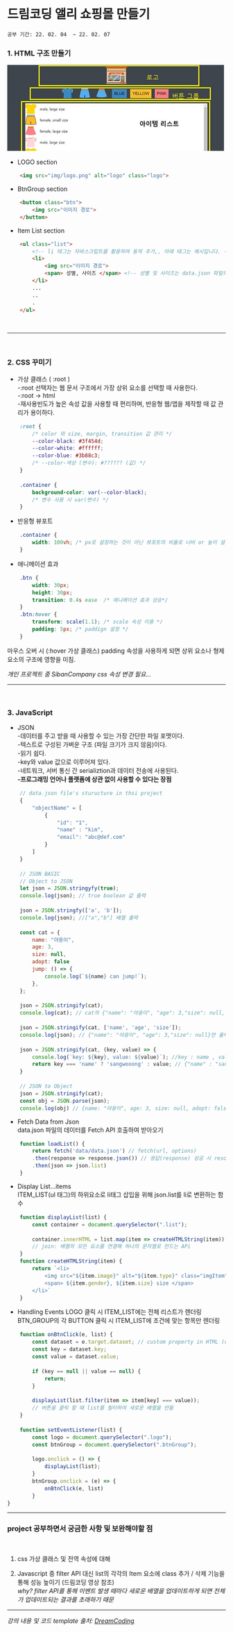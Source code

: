 # 드림코딩 앨리 쇼핑몰 만들기   
`공부 기간: 22. 02. 04  ~ 22. 02. 07`

### 1. HTML 구조 만들기
![structure](structure.jpg)  

- LOGO section
```html
    <img src="img/logo.png" alt="logo" class="logo">  
```
- BtnGroup section
```html
    <button class="btn">
        <img src="이미지 경로">
    </button>
```
- Item List section
```html
    <ul class="list">
        <!-- li 태그는 자바스크립트를 활용하여 동적 추가,, 아래 태그는 예시입니다. -->
        <li>
            <img src="이미지 경로">
            <span> 성별, 사이즈 </span> <!-- 성별 및 사이즈는 data.json 파일의 값에서 참조-->
        </li>
        ...
        ..
        .
    </ul>
```
<br>  

---  
<br>  

### 2. CSS 꾸미기
- 가상 클래스 ( :root )  
-:root 선택자는 웹 문서 구조에서 가장 상위 요소를 선택할 때 사용한다.  
-:root → html  
-재사용빈도가 높은 속성 값을 사용할 때 편리하며, 반응형 웹/앱을 제작할 때 값 관리가 용이하다. 
``` css 
    :root {
        /* color 외 size, margin, transition 값 관리 */
        --color-black: #3f454d;
        --color-white: #ffffff;
        --color-blue: #3b88c3;
        /* --color-색상 (변수): #?????? (값) */
    }

    .container {
        background-color: var(--color-black);
        /* 변수 사용 시 var(변수) */
    }

```
- 반응형 뷰포트
``` css
    .container {
        width: 100vh; /* px로 설정하는 것이 아닌 뷰포트의 비율로 너비 or 높이 설정*/
    }
```  
- 애니메이션 효과
``` css
    .btn {
        width: 30px;
        height: 30px;
        transition: 0.4s ease  /* 애니메이션 효과 상승*/
    }
    .btn:hover {
        transform: scale(1.1); /* scale 속성 이용 */
        padding: 5px; /* paddign 설정 */
    }
```
마우스 오버 시 (:hover 가상 클래스) padding 속성을 사용하게 되면 상위 요소나 형제 요소의 구조에 영향을 미침.  

_개인 프로젝트 중 SibanCompany css 속성 변경 필요..._
<br>  

---  
<br>  

### 3. JavaScript 
- JSON  
-데이터를 주고 받을 때 사용할 수 있는 가장 간단한 파일 포맷이다.  
-텍스트로 구성된 가벼운 구조 (파일 크기가 크지 않음)이다.  
-읽기 쉽다.  
-key와 value 값으로 이루어져 있다.  
-네트워크, 서버 통신 간 serializtion과 데이터 전송에 사용된다.  
__-프로그래밍 언어나 플랫폼에 상관 없이 사용할 수 있다는 장점__  
``` javascript
    // data.json file's sturucture in thsi project
    {
        "objectName" = [
            {
                "id": "1",
                "name" : "kim",
                "email": "abc@def.com"  
            }
        ]
    }

    // JSON BASIC
    // Object to JSON
    let json = JSON.stringyfy(true);
    console.log(json); // true boolean 값 출력

    json = JSON.stringfy(['a', 'b']);
    console.log(json); //["a","b"] 배열 출력

    const cat = {
        name: "야옹이",
        age: 3,
        size: null,
        adopt: false
        jump: () => {
            console.log(`${name} can jump!`);
        },
    };

    json = JSON.stringify(cat);
    console.log(cat); // cat의 {"name": "야옹이", "age": 3,"size": null, "adopt": false}값만 출력되고 함수는 출력되지 않음.

    json = JSON.stringify(cat, ['name', 'age', 'size']);
    console.log(json); // {"name": "야옹이", "age": 3,"size": null}만 출력

    json = JSON.stringify(cat, (key, value) => {
        console.log(`key: ${key}, value: ${value}`); //key : name , value : 야옹이 ....
        return key === 'name' ? 'sangwooong' : value; // {"name" : "sangwoong", ...}
    }

    // JSON to Object
    json = JSON.stringify(cat);
    const obj = JSON.parse(json);
    console.log(obj) // {name: "야옹이", age: 3, size: null, adopt: false} 출력
```

- Fetch Data from Json  
data.json 파일의 데이터를 Fetch API 호출하여 받아오기
``` javascript
    function loadList() {
        return fetch('data/data.json') // fetch(url, options)
        .then(response => response.json()) // 응답(response) 성공 시 resolve / 실패 시 reject
        .then(json => json.list)
    }
``` 
- Display List...items  
ITEM_LIST(ul 태그)의 하위요소로 li태그 삽입을 위해 json.list를 li로 변환하는 함수  
``` javascript
    function displayList(list) {
        const container = document.querySelector(".list");

        container.innerHTML = list.map(item => createHTMLString(item)).join("");
        // join: 배열의 모든 요소를 연결해 하나의 문자열로 만드는 APi
    }
    function createHTMLString(item) {
        return `<li>
            <img src="${item.image}" alt="${item.type}" class="imgItem">
            <span> ${item.gender}, ${item.size} size </span>
        </li>`
    }
```
- Handling Events
LOGO 클릭 시 ITEM_LIST에는 전체 리스트가 렌더링  
BTN_GROUP의 각 BUTTON 클릭 시 ITEM_LIST에 조건에 맞는 항목만 렌더링  
``` javascript
    function onBtnClick(e, list) {
        const dataset = e.target.dataset; // custom property in HTML (dataset 활용)
        const key = dataset.key;
        const value = dataset.value;

        if (key == null || value == null) {
            return;
        }

        displayList(list.filter(item => item[key] === value));
        // 버튼을 클릭 할 때 list를 필터하여 새로운 배열을 만듦
    }

    function setEventListener(list) {
        const logo = document.querySelector(".logo");
        const btnGroup = document.querySelector(".btnGroup");

        logo.onclick = () => {
            displayList(list);
        }
        btnGroup.onclick = (e) => {
            onBtnClick(e, list)
        }
}
```
---
### project 공부하면서 궁금한 사항 및 보완해야할 점  
<br>  

1. css 가상 클래스 및 전역 속성에 대해  

2. Javascript 중 filter API 대신 list의 각각의 Item 요소에 class 추가 / 삭제 기능을 통해 성능 높이기  (드림코딩 영상 참조)  
_why? filter API를 통해 이벤트 발생 때마다 새로운 배열을 업데이트하게 되면 전체가 업데이트되는 결과를 초래하기 때문_  

---
_강의 내용 및 코드 template 출처: [DreamCoding](https://academy.dream-coding.com/_)_
